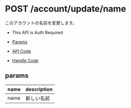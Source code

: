 # POST /account/update/name

このアカウントの名前を変更します。

- This API is Auth Required

- [Params](#params)
- [API Code](/kyoppie/kyoppie-api/blob/master/src/endpoints/account/update/name.js)
- [Handle Code](/kyoppie/kyoppie-api/blob/master/src/handlers/web/account/update/name.js)

## params


name|description
---|---
name|新しい名前
